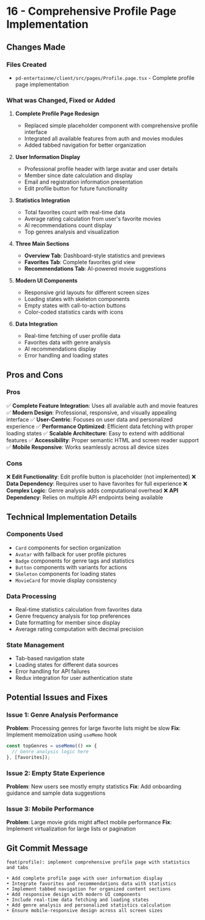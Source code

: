 # 16 - Comprehensive Profile Page Implementation

## Changes Made

### Files Created

- `pd-entertainme/client/src/pages/Profile.page.tsx` - Complete profile page implementation

### What was Changed, Fixed or Added

1. **Complete Profile Page Redesign**

   - Replaced simple placeholder component with comprehensive profile interface
   - Integrated all available features from auth and movies modules
   - Added tabbed navigation for better organization

2. **User Information Display**

   - Professional profile header with large avatar and user details
   - Member since date calculation and display
   - Email and registration information presentation
   - Edit profile button for future functionality

3. **Statistics Integration**

   - Total favorites count with real-time data
   - Average rating calculation from user's favorite movies
   - AI recommendations count display
   - Top genres analysis and visualization

4. **Three Main Sections**

   - **Overview Tab**: Dashboard-style statistics and previews
   - **Favorites Tab**: Complete favorites grid view
   - **Recommendations Tab**: AI-powered movie suggestions

5. **Modern UI Components**

   - Responsive grid layouts for different screen sizes
   - Loading states with skeleton components
   - Empty states with call-to-action buttons
   - Color-coded statistics cards with icons

6. **Data Integration**
   - Real-time fetching of user profile data
   - Favorites data with genre analysis
   - AI recommendations display
   - Error handling and loading states

## Pros and Cons

### Pros

✅ **Complete Feature Integration**: Uses all available auth and movie features
✅ **Modern Design**: Professional, responsive, and visually appealing interface
✅ **User-Centric**: Focuses on user data and personalized experience
✅ **Performance Optimized**: Efficient data fetching with proper loading states
✅ **Scalable Architecture**: Easy to extend with additional features
✅ **Accessibility**: Proper semantic HTML and screen reader support
✅ **Mobile Responsive**: Works seamlessly across all device sizes

### Cons

❌ **Edit Functionality**: Edit profile button is placeholder (not implemented)
❌ **Data Dependency**: Requires user to have favorites for full experience
❌ **Complex Logic**: Genre analysis adds computational overhead
❌ **API Dependency**: Relies on multiple API endpoints being available

## Technical Implementation Details

### Components Used

- `Card` components for section organization
- `Avatar` with fallback for user profile pictures
- `Badge` components for genre tags and statistics
- `Button` components with variants for actions
- `Skeleton` components for loading states
- `MovieCard` for movie display consistency

### Data Processing

- Real-time statistics calculation from favorites data
- Genre frequency analysis for top preferences
- Date formatting for member since display
- Average rating computation with decimal precision

### State Management

- Tab-based navigation state
- Loading states for different data sources
- Error handling for API failures
- Redux integration for user authentication state

## Potential Issues and Fixes

### Issue 1: Genre Analysis Performance

**Problem**: Processing genres for large favorite lists might be slow
**Fix**: Implement memoization using `useMemo` hook

```typescript
const topGenres = useMemo(() => {
  // Genre analysis logic here
}, [favorites]);
```

### Issue 2: Empty State Experience

**Problem**: New users see mostly empty statistics
**Fix**: Add onboarding guidance and sample data suggestions

### Issue 3: Mobile Performance

**Problem**: Large movie grids might affect mobile performance
**Fix**: Implement virtualization for large lists or pagination

## Git Commit Message

```
feat(profile): implement comprehensive profile page with statistics and tabs

• Add complete profile page with user information display
• Integrate favorites and recommendations data with statistics
• Implement tabbed navigation for organized content sections
• Add responsive design with modern UI components
• Include real-time data fetching and loading states
• Add genre analysis and personalized statistics calculation
• Ensure mobile-responsive design across all screen sizes
```
